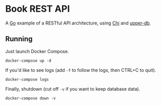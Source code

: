 # Book REST API
A [Go](https://golang.org/) example of a RESTful API architecture, using [Chi](https://github.com/go-chi/chi) and [upper-db](http://upper.io/db.v3/).

## Running
Just launch Docker Compose.
```shell
docker-compose up -d
```
If you'd like to see logs (add `-f` to follow the logs, then CTRL+C to quit).
```shell
docker-compose logs
```
Finally, shutdown (cut off `-v` if you want to keep database data).
```shell
docker-compose down -v
```
